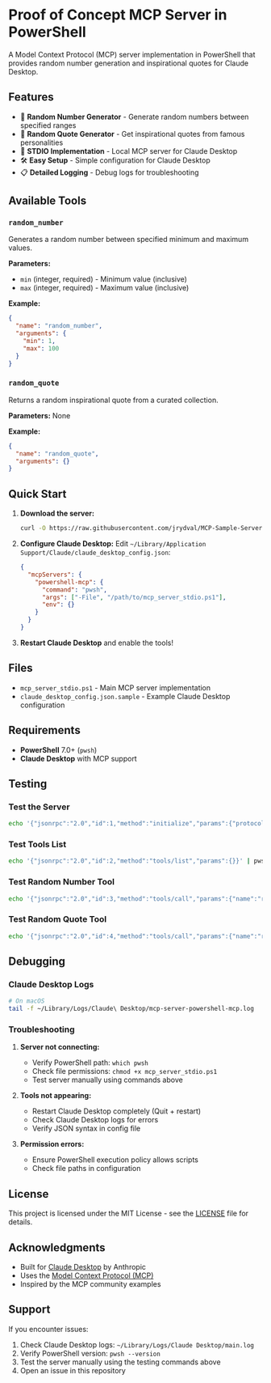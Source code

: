 # Proof of Concept MCP Server in PowerShell

A Model Context Protocol (MCP) server implementation in PowerShell that provides random number generation and inspirational quotes for Claude Desktop.

## Features

- 🎲 **Random Number Generator** - Generate random numbers between specified ranges
- 💭 **Random Quote Generator** - Get inspirational quotes from famous personalities
- 🔌 **STDIO Implementation** - Local MCP server for Claude Desktop
- 🛠️ **Easy Setup** - Simple configuration for Claude Desktop
- 📋 **Detailed Logging** - Debug logs for troubleshooting

## Available Tools

### `random_number`
Generates a random number between specified minimum and maximum values.

**Parameters:**
- `min` (integer, required) - Minimum value (inclusive)
- `max` (integer, required) - Maximum value (inclusive)

**Example:**
```json
{
  "name": "random_number",
  "arguments": {
    "min": 1,
    "max": 100
  }
}
```

### `random_quote`
Returns a random inspirational quote from a curated collection.

**Parameters:** None

**Example:**
```json
{
  "name": "random_quote",
  "arguments": {}
}
```

## Quick Start

1. **Download the server:**
   ```bash
   curl -O https://raw.githubusercontent.com/jrydval/MCP-Sample-Server-in-PowerShell/refs/heads/main/mcp_test_client.ps1
   ```

2. **Configure Claude Desktop:**
   Edit `~/Library/Application Support/Claude/claude_desktop_config.json`:
   ```json
   {
     "mcpServers": {
       "powershell-mcp": {
         "command": "pwsh",
         "args": ["-File", "/path/to/mcp_server_stdio.ps1"],
         "env": {}
       }
     }
   }
   ```

3. **Restart Claude Desktop** and enable the tools!

## Files

- `mcp_server_stdio.ps1` - Main MCP server implementation
- `claude_desktop_config.json.sample` - Example Claude Desktop configuration

## Requirements

- **PowerShell** 7.0+ (`pwsh`)
- **Claude Desktop** with MCP support

## Testing

### Test the Server
```bash
echo '{"jsonrpc":"2.0","id":1,"method":"initialize","params":{"protocolVersion":"2024-11-05","capabilities":{}}}' | pwsh -File mcp_server_stdio.ps1
```

### Test Tools List
```bash
echo '{"jsonrpc":"2.0","id":2,"method":"tools/list","params":{}}' | pwsh -File mcp_server_stdio.ps1
```

### Test Random Number Tool
```bash
echo '{"jsonrpc":"2.0","id":3,"method":"tools/call","params":{"name":"random_number","arguments":{"min":1,"max":100}}}' | pwsh -File mcp_server_stdio.ps1
```

### Test Random Quote Tool
```bash
echo '{"jsonrpc":"2.0","id":4,"method":"tools/call","params":{"name":"random_quote","arguments":{}}}' | pwsh -File mcp_server_stdio.ps1
```

## Debugging

### Claude Desktop Logs
```bash
# On macOS
tail -f ~/Library/Logs/Claude\ Desktop/mcp-server-powershell-mcp.log
```

### Troubleshooting

1. **Server not connecting:**
   - Verify PowerShell path: `which pwsh`
   - Check file permissions: `chmod +x mcp_server_stdio.ps1`
   - Test server manually using commands above

2. **Tools not appearing:**
   - Restart Claude Desktop completely (Quit + restart)
   - Check Claude Desktop logs for errors
   - Verify JSON syntax in config file

3. **Permission errors:**
   - Ensure PowerShell execution policy allows scripts
   - Check file paths in configuration

## License

This project is licensed under the MIT License - see the [LICENSE](LICENSE) file for details.

## Acknowledgments

- Built for [Claude Desktop](https://claude.ai/desktop) by Anthropic
- Uses the [Model Context Protocol (MCP)](https://modelcontextprotocol.io/)
- Inspired by the MCP community examples

## Support

If you encounter issues:

1. Check Claude Desktop logs: `~/Library/Logs/Claude Desktop/main.log`
2. Verify PowerShell version: `pwsh --version`
3. Test the server manually using the testing commands above
4. Open an issue in this repository
